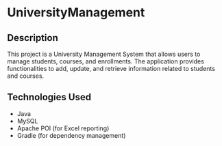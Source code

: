 # UniversityManagement


## Description
This project is a University Management System that allows users to manage students, courses, and enrollments. The application provides functionalities to add, update, and retrieve information related to students and courses.



## Technologies Used
- Java
- MySQL
- Apache POI (for Excel reporting)
- Gradle (for dependency management)
